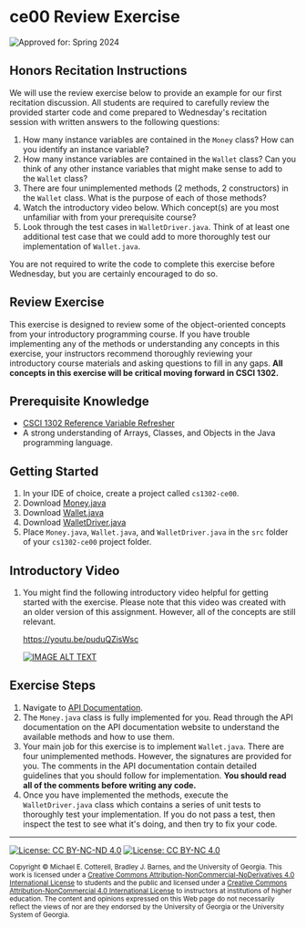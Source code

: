 # ce00 Review Exercise

![Approved for: Spring 2024](https://img.shields.io/badge/Approved%20for-Spring%202024-blue)

## Honors Recitation Instructions

We will use the review exercise below to provide an example for our first recitation discussion. All
students are required to carefully review the provided starter code and come prepared to Wednesday's
recitation session with written answers to the following questions:

   1. How many instance variables are contained in the `Money` class? How can you identify an instance variable?
   1. How many instance variables are contained in the `Wallet` class? Can you think of any other instance variables
      that might make sense to add to the `Wallet` class?
   1. There are four unimplemented methods (2 methods, 2 constructors) in the `Wallet` class. What is the purpose
      of each of those methods?
   1. Watch the introductory video below. Which concept(s) are you most unfamiliar with from your prerequisite course?
   1. Look through the test cases in `WalletDriver.java`. Think of at least one additional test case that we could add
      to more thoroughly test our implementation of `Wallet.java`.

You are not required to write the code to complete this exercise before Wednesday, but you are certainly 
encouraged to do so.

## Review Exercise

This exercise is designed to review some of the object-oriented concepts from your introductory programming course.
If you have trouble implementing any of the methods or understanding any concepts in this exercise, your instructors
recommend thoroughly reviewing your introductory course materials and asking questions to fill in any gaps. 
**All concepts in this exercise will be critical moving forward in CSCI 1302.**

## Prerequisite Knowledge

* [CSCI 1302 Reference Variable Refresher](https://github.com/cs1302uga/cs1302-tutorials/blob/alsi/refresher/variables.md)
* A strong understanding of Arrays, Classes, and Objects in the Java programming language.

## Getting Started
      
   1. In your IDE of choice, create a project called `cs1302-ce00`. 
   1. Download [Money.java](https://raw.githubusercontent.com/cs1302uga/cs1302-ce00/master/src/Money.java)
   1. Download [Wallet.java](https://raw.githubusercontent.com/cs1302uga/cs1302-ce00/master/src/Wallet.java)
   1. Download [WalletDriver.java](https://raw.githubusercontent.com/cs1302uga/cs1302-ce00/master/src/WalletDriver.java)
   1. Place `Money.java`, `Wallet.java`, and `WalletDriver.java` in the `src` folder of your `cs1302-ce00` project folder.

## Introductory Video

1. You might find the following introductory video helpful for getting started with the exercise. Please note that this video
   was created with an older version of this assignment. However, all of the concepts are still relevant.

   https://youtu.be/puduQZisWsc

   <a href="https://www.youtube.com/watch?v=puduQZisWsc">
   <img src="https://i3.ytimg.com/vi/puduQZisWsc/hqdefault.jpg" alt="IMAGE ALT TEXT">
   </a>
   
## Exercise Steps

   1. Navigate to [API Documentation](http://cobweb.cs.uga.edu/~cs1302a/cs1302-ce00-doc/).
   1. The `Money.java` class is fully implemented for you. Read through the API documentation on the
      API documentation website to understand the available methods and how to use them.
   1. Your main job for this exercise is to implement `Wallet.java`. There are four unimplemented methods. 
      However, the signatures are provided for you. The comments in the API documentation contain detailed 
      guidelines that you should follow for implementation. **You should read all of the comments before
      writing any code.**
   1. Once you have implemented the methods, execute the `WalletDriver.java` class which contains 
      a series of unit tests to thoroughly test your implementation. If you do not pass a test, then
      inspect the test to see what it's doing, and then try to fix your code.
   
<hr/>

[![License: CC BY-NC-ND 4.0](https://img.shields.io/badge/License-CC%20BY--NC--ND%204.0-lightgrey.svg)](http://creativecommons.org/licenses/by-nc-nd/4.0/) [![License: CC BY-NC 4.0](https://img.shields.io/badge/Instructor%20License-CC%20BY--NC%204.0-lightgrey.svg)](http://creativecommons.org/licenses/by-nc/4.0/)

<small>
Copyright &copy; Michael E. Cotterell, Bradley J. Barnes, and the University of Georgia.
This work is licensed under 
a <a rel="license" href="http://creativecommons.org/licenses/by-nc-nd/4.0/">Creative Commons Attribution-NonCommercial-NoDerivatives 4.0 International License</a> to students and the public and licensed under
a <a rel="license" href="http://creativecommons.org/licenses/by-nc/4.0/">Creative Commons Attribution-NonCommercial 4.0 International License</a> to instructors at institutions of higher education.
The content and opinions expressed on this Web page do not necessarily reflect the views of nor are they endorsed by the University of Georgia or the University System of Georgia.
</small>
